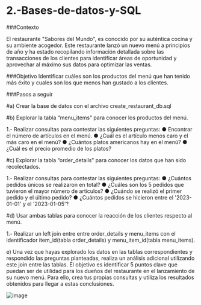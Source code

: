# 2.-Bases-de-datos-y-SQL
###Contexto

El restaurante "Sabores del Mundo", es conocido por su auténtica cocina y su ambiente
acogedor.
Este restaurante lanzó un nuevo menú a principios de año y ha estado recopilando
información detallada sobre las transacciones de los clientes para identificar áreas de
oportunidad y aprovechar al máximo sus datos para optimizar las ventas.

###Objetivo
Identificar cuáles son los productos del menú que han tenido más éxito y cuales son los que
menos han gustado a los clientes.

###Pasos a seguir

#a) Crear la base de datos con el archivo create_restaurant_db.sql

#b) Explorar la tabla “menu_items” para conocer los productos del menú.

1.- Realizar consultas para contestar las siguientes preguntas:
● Encontrar el número de artículos en el menú.
● ¿Cuál es el artículo menos caro y el más caro en el menú?
● ¿Cuántos platos americanos hay en el menú?
● ¿Cuál es el precio promedio de los platos?

#c) Explorar la tabla “order_details” para conocer los datos que han sido recolectados.

1.- Realizar consultas para contestar las siguientes preguntas:
● ¿Cuántos pedidos únicos se realizaron en total?
● ¿Cuáles son los 5 pedidos que tuvieron el mayor número de artículos?
● ¿Cuándo se realizó el primer pedido y el último pedido?
● ¿Cuántos pedidos se hicieron entre el '2023-01-01' y el '2023-01-05'?

#d) Usar ambas tablas para conocer la reacción de los clientes respecto al menú.

1.- Realizar un left join entre entre order_details y menu_items con el identificador
item_id(tabla order_details) y menu_item_id(tabla menu_items).

e) Una vez que hayas explorado los datos en las tablas correspondientes y respondido las
preguntas planteadas, realiza un análisis adicional utilizando este join entre las tablas. El
objetivo es identificar 5 puntos clave que puedan ser de utilidad para los dueños del
restaurante en el lanzamiento de su nuevo menú. Para ello, crea tus propias consultas y
utiliza los resultados obtenidos para llegar a estas conclusiones.

![image](https://github.com/user-attachments/assets/c0f6605b-2a42-4b25-8e85-8c9ee68f1a5e)

